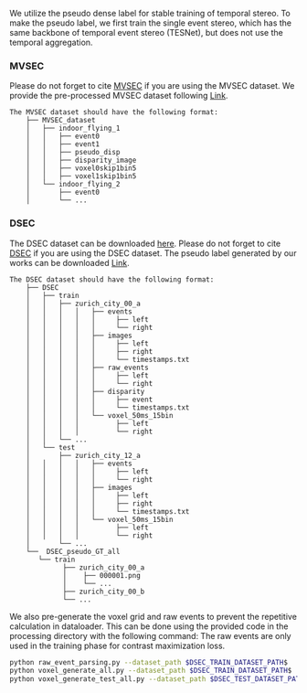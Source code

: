 
We utilize the pseudo dense label for stable training of temporal stereo. To make the pseudo label, we first train the single event stereo, which has the same backbone of temporal event stereo (TESNet), but does not use the temporal aggregation.

### MVSEC
Please do not forget to cite [MVSEC](https://daniilidis-group.github.io/mvsec/) if you are using the MVSEC dataset.
We provide the pre-processed MVSEC dataset following [Link](https://drive.google.com/drive/folders/1ANrz99Z3UwAcTMBlQyz_PYnoRblySh8H?usp=sharing).

```
The MVSEC dataset should have the following format:
    ├── MVSEC_dataset                 
    │   ├── indoor_flying_1          
    │   │   ├── event0
    │   │   ├── event1
    │   │   ├── pseudo_disp
    │   │   ├── disparity_image
    │   │   ├── voxel0skip1bin5
    │   │   ├── voxel1skip1bin5
    │   └── indoor_flying_2
    │       ├── event0
    │       └── ... 
```

### DSEC
The DSEC dataset can be downloaded [here](https://dsec.ifi.uzh.ch/dsec-datasets/download/). Please do not forget to cite [DSEC](https://github.com/uzh-rpg/DSEC) if you are using the DSEC dataset.
The pseudo label generated by our works can be downloaded [Link](https://drive.google.com/drive/folders/1Hcoarpo40lVnlXQx4CERtW5loyfv6zNf?usp=sharing).

```
The DSEC dataset should have the following format:
    ├── DSEC
    │   ├── train               
    │   │   ├── zurich_city_00_a
    │   │   │   │   ├── events
    │   │   │   │   │     ├── left
    │   │   │   │   │     └── right
    │   │   │   │   ├── images
    │   │   │   │   │     ├── left
    │   │   │   │   │     ├── right
    │   │   │   │   │     └── timestamps.txt
    │   │   │   │   ├── raw_events
    │   │   │   │   │     ├── left
    │   │   │   │   │     └── right
    │   │   │   │   ├── disparity
    │   │   │   │   │     ├── event
    │   │   │   │   │     └── timestamps.txt   
    │   │   │   │   └── voxel_50ms_15bin
    │   │   │   │         ├── left
    │   │   │   │         └── right
    │   │   └── ...
    │   └── test
    │       ├── zurich_city_12_a
    │   │   │   │   ├── events
    │   │   │   │   │     ├── left
    │   │   │   │   │     └── right
    │   │   │   │   ├── images
    │   │   │   │   │     ├── left
    │   │   │   │   │     ├── right
    │   │   │   │   │     └── timestamps.txt
    │   │   │   │   └── voxel_50ms_15bin
    │   │   │   │         ├── left
    │   │   │   │         └── right
    │       └── ...
    └──  DSEC_pseudo_GT_all
       └── train
             ├── zurich_city_00_a
             │    ├── 000001.png
             │    └── ...
             ├── zurich_city_00_b
             └── ...
```

We also pre-generate the voxel grid and raw events to prevent the repetitive calculation in dataloader.
This can be done using the provided code in the processing directory with the following command:
The raw events are only used in the training phase for contrast maximization loss.
```bash
python raw_event_parsing.py --dataset_path $DSEC_TRAIN_DATASET_PATH$
python voxel_generate_all.py --dataset_path $DSEC_TRAIN_DATASET_PATH$
python voxel_generate_test_all.py --dataset_path $DSEC_TEST_DATASET_PATH$
```
